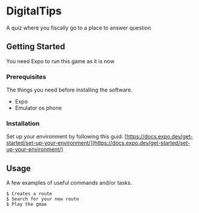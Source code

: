 # DigitalTips

A quiz where you fiscally go to a place to answer question

## Getting Started

You need Expo to run this game as it is now

### Prerequisites

The things you need before installing the software.

* Expo
* Emulator os phone

### Installation

Set up your environment by following this guid: [https://docs.expo.dev/get-started/set-up-your-environment/](https://docs.expo.dev/get-started/set-up-your-environment/)

## Usage

A few examples of useful commands and/or tasks.

```
$ Creates a route
$ Search for your new route
$ Play the gmae
```
